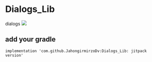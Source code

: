 # Dialogs_Lib
dialogs
[![](https://jitpack.io/v/JahongirmirzoDv/Dialogs_Lib.svg)](https://jitpack.io/#JahongirmirzoDv/Dialogs_Lib)


## add your gradle 
``` 
implementation 'com.github.JahongirmirzoDv:Dialogs_Lib: jitpack version' 
``` 
